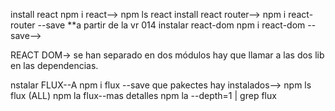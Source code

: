 install react npm i react--> npm ls react
install react router--> npm i react-router --save
**a partir de la vr 014
instalar react-dom
npm i react-dom --save-->

REACT DOM->  se han separado en dos módulos
hay que llamar a las dos lib en las dependencias.


nstalar FLUX--A
npm i flux --save
 que pakectes hay instalados-->
 npm ls flux
   (ALL) 
 npm la flux--mas detalles
 npm la --depth=1 | grep flux
 